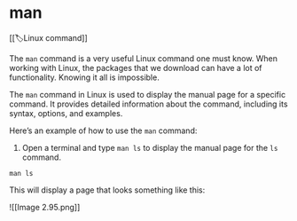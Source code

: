 
# man

[[🏷️Linux command]]

The `man` command is a very useful Linux command one must know. When working with Linux, the packages that we download can have a lot of functionality. Knowing it all is impossible.

The `man` command in Linux is used to display the manual page for a specific command. It provides detailed information about the command, including its syntax, options, and examples.

Here’s an example of how to use the `man` command:

1. Open a terminal and type `man ls` to display the manual page for the `ls` command.

`man ls`

This will display a page that looks something like this:

![[Image 2.95.png]]

